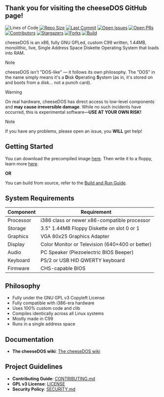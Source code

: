 ## Thank you for visiting the cheeseDOS GitHub page!

![Lines of Code](https://tokei.rs/b1/github/The-cheeseDOS-Project/cheeseDOS?style=for-the-badge)
[![Repo Size](https://img.shields.io/github/repo-size/The-cheeseDOS-Project/cheeseDOS?style=for-the-badge)](https://github.com/The-cheeseDOS-Project/cheeseDOS)
[![Last Commit](https://img.shields.io/github/last-commit/The-cheeseDOS-Project/cheeseDOS?style=for-the-badge)](https://github.com/The-cheeseDOS-Project/cheeseDOS/commits/main)
[![Open Issues](https://img.shields.io/github/issues/The-cheeseDOS-Project/cheeseDOS?style=for-the-badge)](https://github.com/The-cheeseDOS-Project/cheeseDOS/issues)
[![Open PRs](https://img.shields.io/github/issues-pr/The-cheeseDOS-Project/cheeseDOS?style=for-the-badge)](https://github.com/The-cheeseDOS-Project/cheeseDOS/pulls)
[![Contributors](https://img.shields.io/github/contributors/The-cheeseDOS-Project/cheeseDOS?style=for-the-badge)](https://github.com/The-cheeseDOS-Project/cheeseDOS/graphs/contributors)
[![Stargazers](https://img.shields.io/github/stars/The-cheeseDOS-Project/cheeseDOS.svg?style=for-the-badge)](https://github.com/The-cheeseDOS-Project/cheeseDOS/stargazers)
[![Forks](https://img.shields.io/github/forks/The-cheeseDOS-Project/cheeseDOS.svg?style=for-the-badge)](https://github.com/The-cheeseDOS-Project/cheeseDOS/network/members)
[![Build](https://img.shields.io/github/actions/workflow/status/The-cheeseDOS-Project/cheeseDOS/release.yml?style=for-the-badge)](https://github.com/The-cheeseDOS-Project/cheeseDOS/actions)

cheeseDOS is an x86, fully GNU GPLed, custom C99 written, 1.44MB, monolithic, live, Single Address Space Diskette Operating System that loads into RAM.

> [!NOTE]
> cheeseDOS isn't "DOS-like" — it follows its own philosophy. The "DOS" in the name simply means it's a **D**isk **O**perating **S**ystem (as in, it's stored on and boots from a disk… not a punch card).

> [!WARNING]
> On real hardware, cheeseDOS has direct access to low-level components and **may cause irreversible damage**. While no such incidents have occurred, this is experimental software—**USE AT YOUR OWN RISK!**

> [!NOTE]
> If you have any problems, please open an issue, you **WILL** get help!

## Getting Started

You can download the precompiled image [here](https://github.com/The-cheeseDOS-Project/cheeseDOS/releases/latest). Then write it to a floppy, learn more [here](./docs/writing.md).

**OR**

You can build from source, refer to the [Build and Run Guide](./docs/build.md).

## System Requirements

| Component   | Requirement                                     |
|-------------|-------------------------------------------------|
| Processor   | i386 class or newer x86-compatible processor    |
| Storage     | 3.5" 1.44MB Floppy Diskette on slot 0 or 1      |
| Graphics    | VGA 80x25 Graphics Adapter                      |
| Display     | Color Monitor or Television (640×400 or better) |
| Audio       | PC Speaker (Piezoelectric BIOS Beeper)          |
| Keyboard    | PS/2 or USB HID QWERTY keyboard                 |
| Firmware    | CHS-capable BIOS                                |

## Philosophy

- Fully under the GNU GPL v3 Copyleft License
- Fully compatible with i386-era hardware
- Uses 100% custom code and clib
- Compiles identically across all Linux systems
- Mostly made in C99
- Runs in a single address space

## Documentation

- **The cheeseDOS wiki**: [The cheeseDOS wiki](./docs)

## Project Guidelines

- **Contributing Guide**: [CONTRIBUTING.md](./CONTRIBUTING.md)
- **GPL v3 License**: [LICENSE](./LICENSE)
- **Security Policy**: [SECURITY.md](./SECURITY.md)
